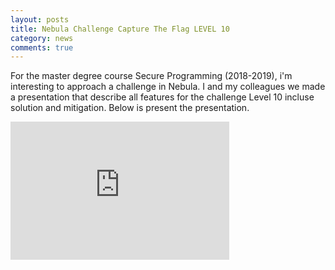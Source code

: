 ```yaml
---
layout: posts
title: Nebula Challenge Capture The Flag LEVEL 10
category: news
comments: true
---
```

For the master degree course Secure Programming (2018-2019), i'm interesting to approach a challenge in Nebula. I and my colleagues we made a presentation that describe all features for the challenge Level 10 incluse solution and mitigation.
Below is present the presentation.
<iframe src="https://studentiunisait-my.sharepoint.com/personal/a_settembre8_studenti_unisa_it/_layouts/15/Doc.aspx?sourcedoc={967b8385-f11f-4ac4-9b1a-e48eb28c2339}&amp;action=embedview&amp;wdAr=1.7777777777777777" width="350px" height="221px" frameborder="0">Documento di <a target="_blank" href="https://office.com">Microsoft Office</a> incorporato, con tecnologia <a target="_blank" href="https://office.com/webapps">Office Online</a>.</iframe>

